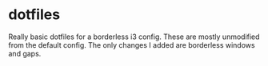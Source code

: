 # dotfiles
Really basic dotfiles for a borderless i3 config.
These are mostly unmodified from the default config.
The only changes I added are borderless windows and gaps.
